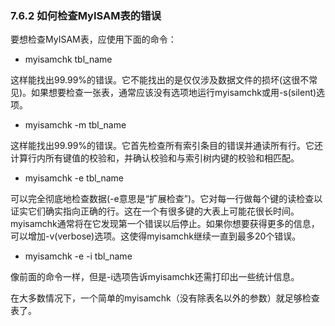 ### **7.6.2 如何检查MyISAM表的错误**

要想检查MyISAM表，应使用下面的命令：

* myisamchk tbl_name

这样能找出99.99%的错误。它不能找出的是仅仅涉及数据文件的损坏(这很不常见)。如果想要检查一张表，通常应该没有选项地运行myisamchk或用-s(silent)选项。

* myisamchk -m tbl_name

这样能找出99.99%的错误。它首先检查所有索引条目的错误并通读所有行。它还计算行内所有键值的校验和，并确认校验和与索引树内键的校验和相匹配。

* myisamchk -e tbl_name

可以完全彻底地检查数据(-e意思是“扩展检查”)。它对每一行做每个键的读检查以证实它们确实指向正确的行。这在一个有很多键的大表上可能花很长时间。myisamchk通常将在它发现第一个错误以后停止。如果你想要获得更多的信息，可以增加-v(verbose)选项。这使得myisamchk继续一直到最多20个错误。

* myisamchk -e -i tbl_name

像前面的命令一样，但是-i选项告诉myisamchk还需打印出一些统计信息。

在大多数情况下，一个简单的myisamchk（没有除表名以外的参数）就足够检查表了。